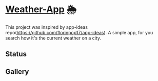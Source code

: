 # [Weather-App](https://1-weather-app.netlify.app/) 🌦

This project was inspired by app-ideas repo(https://github.com/florinpop17/app-ideas). A simple app, for you search how it's the current weather on a city. 

## Status

## Gallery
